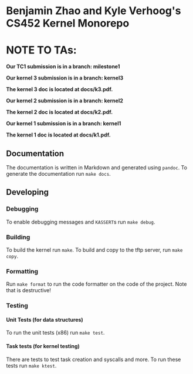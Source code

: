 # Benjamin Zhao and Kyle Verhoog's CS452 Kernel Monorepo


# NOTE TO TAs:
**Our TC1 submission is in a branch: milestone1**

**Our kernel 3 submission is in a branch: kernel3**

**The kernel 3 doc is located at docs/k3.pdf.**

**Our kernel 2 submission is in a branch: kernel2**

**The kernel 2 doc is located at docs/k2.pdf.**

**Our kernel 1 submission is in a branch: kernel1**

**The kernel 1 doc is located at docs/k1.pdf.**


## Documentation 
The documentation is written in Markdown and generated using `pandoc`. To
generate the documentation run `make docs`.

## Developing 

### Debugging
To enable debugging messages and `KASSERT`s run `make debug`.

### Building 
To build the kernel run `make`. To build and copy to the tftp server, run `make
copy`.

### Formatting 
Run `make format` to run the code formatter on the code of the project. Note
that is destructive!

### Testing

#### Unit Tests (for data structures)
To run the unit tests (x86) run `make test`.

#### Task tests (for kernel testing)
There are tests to test task creation and syscalls and more. To run these tests
run `make ktest`.
